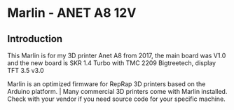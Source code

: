 # Marlin - ANET A8 12V

## Introduction
This Marlin is for my 3D printer Anet A8 from 2017, the main board was V1.0 and the new board is SKR 1.4 Turbo with TMC 2209 Bigtreetech, display TFT 3.5 v3.0

Marlin is an optimized firmware for RepRap 3D printers based on the Arduino platform. | Many commercial 3D printers come with Marlin installed. Check with your vendor if you need source code for your specific machine.

